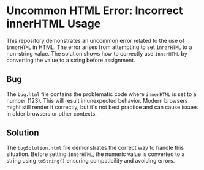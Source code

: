 # Uncommon HTML Error: Incorrect innerHTML Usage

This repository demonstrates an uncommon error related to the use of `innerHTML` in HTML.  The error arises from attempting to set `innerHTML` to a non-string value.  The solution shows how to correctly use `innerHTML` by converting the value to a string before assignment.

## Bug
The `bug.html` file contains the problematic code where `innerHTML` is set to a number (123). This will result in unexpected behavior. Modern browsers might still render it correctly, but it's not best practice and can cause issues in older browsers or other contexts.

## Solution
The `bugSolution.html` file demonstrates the correct way to handle this situation.  Before setting `innerHTML`, the numeric value is converted to a string using `toString()` ensuring compatibility and avoiding errors.